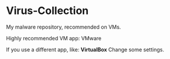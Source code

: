 # Virus-Collection
My malware repository, recommended on VMs. 

Highly recommended VM app:
VMware

If you use a different app, like: **VirtualBox**
Change some settings.
